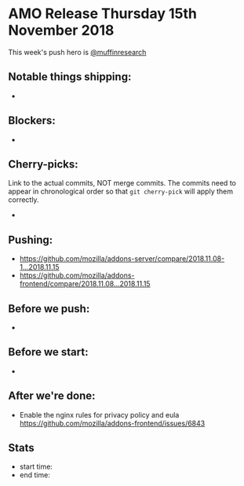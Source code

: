 # AMO Release Thursday 15th November 2018

This week's push hero is [@muffinresearch](https://github.com/muffinresearch)

## Notable things shipping:

*

## Blockers:

*

## Cherry-picks:

Link to the actual commits, NOT merge commits. The commits need to appear
in chronological order so that `git cherry-pick` will apply them correctly.

*

## Pushing:

* https://github.com/mozilla/addons-server/compare/2018.11.08-1...2018.11.15
* https://github.com/mozilla/addons-frontend/compare/2018.11.08...2018.11.15


## Before we push:

*

## Before we start:

*

## After we're done:

* Enable the nginx rules for privacy policy and eula https://github.com/mozilla/addons-frontend/issues/6843

## Stats

* start time:
* end time:
